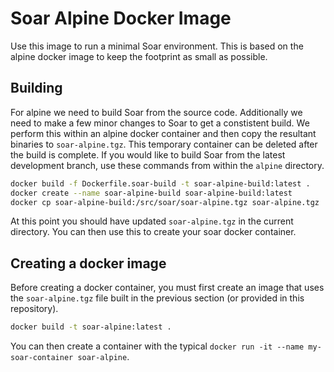 # Soar Alpine Docker Image

Use this image to run a minimal Soar environment. This is based on the alpine docker image to keep the footprint as small as possible.

## Building

For alpine we need to build Soar from the source code. Additionally we need to make a few minor changes to Soar to get a constistent build. We perform this within an alpine docker container and then copy the resultant binaries to `soar-alpine.tgz`. This temporary container can be deleted after the build is complete. If you would like to build Soar from the latest development branch, use these commands from within the `alpine` directory.

```bash
docker build -f Dockerfile.soar-build -t soar-alpine-build:latest .
docker create --name soar-alpine-build soar-alpine-build:latest
docker cp soar-alpine-build:/src/soar/soar-alpine.tgz soar-alpine.tgz
```

At this point you should have updated `soar-alpine.tgz` in the current directory. You can then use this to create your soar docker container.

## Creating a docker image

Before creating a docker container, you must first create an image that uses the `soar-alpine.tgz` file built in the previous section (or provided in this repository).

```bash
docker build -t soar-alpine:latest .
```

You can then create a container with the typical `docker run -it --name my-soar-container soar-alpine`.
